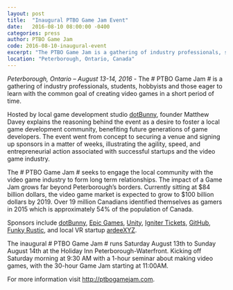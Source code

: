 ```yaml
---
layout: post
title:  "Inaugural PTBO Game Jam Event"
date:   2016-08-10 08:00:00 -0400
categories: press
author: PTBO Game Jam
code: 2016-08-10-inaugural-event
excerpt: "The PTBO Game Jam is a gathering of industry professionals, students, hobbyists and those eager to learn with the common goal of creating video games in a short period of time."
location: "Peterborough, Ontario, Canada"
---
```

_Peterborough, Ontario – August 13-14, 2016_ - The # PTBO Game Jam # is a gathering of industry professionals, students, hobbyists and those eager to learn with the common goal of creating video games in a short period of time.

Hosted by local game development studio [dotBunny](http://dotbunny.com), founder Matthew Davey explains the reasoning behind the event as a desire to foster a local game development community, benefiting future generations of game developers. The event went from concept to securing a venue and signing up sponsors in a matter of weeks, illustrating the agility, speed, and entrepreneurial action associated with successful startups and the video game industry.

The # PTBO Game Jam # seeks to engage the local community with the video game industry to form long term relationships. The impact of a Game Jam grows far beyond Peterborough’s borders. Currently sitting at $84 billion dollars, the video game market is expected to grow to $100 billion dollars by 2019. Over 19 million Canadians identified themselves as gamers in 2015 which is approximately 54% of the population of Canada.

Sponsors include [dotBunny](http://dotbunny.com), [Epic Games](http://epicgames.com), [Unity](http://unity3d.com), [Igniter Tickets](http://ignitertickets.com), [GitHub](http://github.com), [Funky Rustic](http://funkyrustic.net), and local VR startup [ardeeXYZ](http://ardee.xyz).

The inaugural # PTBO Game Jam # runs Saturday August 13th to Sunday August 14th at the Holiday Inn Peterborough-Waterfront. Kicking off Saturday morning at 9:30 AM with a 1-hour seminar about making video games, with the 30-hour Game Jam starting at 11:00AM.

For more information visit http://ptbogamejam.com.
